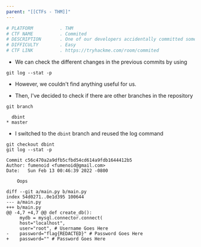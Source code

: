 ```yaml
---
parent: "[[CTFs - THM]]"
---
```

```bash
# PLATFORM          . THM
# CTF NAME          . Commited
# DESCRIPTION       . One of our developers accidentally committed some sensitive code to our GitHub repository. Well, at least, that is what they told us...
# DIFFICULTY        . Easy
# CTF LINK          . https://tryhackme.com/room/commited
```

- We can check the different changes in the previous commits by using 

```
git log --stat -p
```

- However, we couldn't find anything useful for us.

- Then, I've decided to check if there are other branches in the repository 

```
git branch

  dbint
* master
```

- I switched to the `dbint` branch and reused the log command

```
git checkout dbint
git log --stat -p

Commit c56c470a2a9dfb5cfbd54cd614a9fdb1644412b5
Author: fumenoid <fumenoid@gmail.com>
Date:   Sun Feb 13 00:46:39 2022 -0800

    Oops

diff --git a/main.py b/main.py
index 54d0271..0e1d395 100644
--- a/main.py
+++ b/main.py
@@ -4,7 +4,7 @@ def create_db():
     mydb = mysql.connector.connect(
     host="localhost",
     user="root", # Username Goes Here
-    password="flag{REDACTED}" # Password Goes Here
+    password="" # Password Goes Here

```

